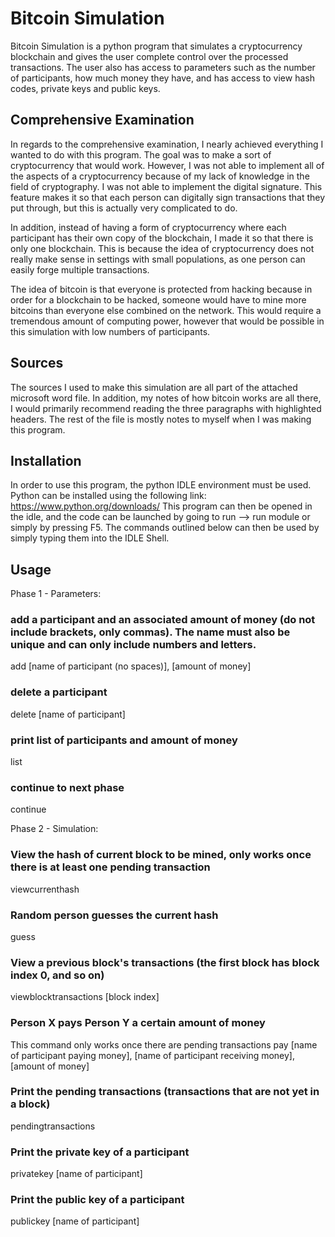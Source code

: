 # Bitcoin Simulation

Bitcoin Simulation is a python program that simulates a cryptocurrency blockchain and gives the user complete control over the processed transactions. The user also has access to parameters such as the number of participants, how much money they have, and has access to view hash codes, private keys and public keys.

## Comprehensive Examination

In regards to the comprehensive examination, I nearly achieved everything I wanted to do with this program. The goal was to make a sort of cryptocurrency that would work. However, I was not able to implement all of the aspects of a cryptocurrency because of my lack of knowledge in the field of cryptography. I was not able to implement the digital signature. This feature makes it so that each person can digitally sign transactions that they put through, but this is actually very complicated to do.

In addition, instead of having a form of cryptocurrency where each participant has their own copy of the blockchain, I made it so that there is only one blockchain. This is because the idea of cryptocurrency does not really make sense in settings with small populations, as one person can easily forge multiple transactions.

The idea of bitcoin is that everyone is protected from hacking because in order for a blockchain to be hacked, someone would have to mine more bitcoins than everyone else combined on the network. This would require a tremendous amount of computing power, however that would be possible in this simulation with low numbers of participants.

## Sources

The sources I used to make this simulation are all part of the attached microsoft word file. In addition, my notes of how bitcoin works are all there, I would primarily recommend reading the three paragraphs with highlighted headers. The rest of the file is mostly notes to myself when I was making this program.

## Installation

In order to use this program, the python IDLE environment must be used. Python can be installed using the following link: https://www.python.org/downloads/
This program can then be opened in the idle, and the code can be launched by going to run --> run module or simply by pressing F5. The commands outlined below can then be used by simply typing them into the IDLE Shell.

## Usage

Phase 1 - Parameters:

### add a participant and an associated amount of money (do not include brackets, only commas). The name must also be unique and can only include numbers and letters.
add [name of participant (no spaces)], [amount of money]

### delete a participant
delete [name of participant]

### print list of participants and amount of money
list

### continue to next phase
continue

Phase 2 - Simulation:

### View the hash of current block to be mined, only works once there is at least one pending transaction
viewcurrenthash

### Random person guesses the current hash
guess

### View a previous block's transactions (the first block has block index 0, and so on)
viewblocktransactions [block index]

### Person X pays Person Y a certain amount of money
This command only works once there are pending transactions
pay [name of participant paying money], [name of participant receiving money], [amount of money]

### Print the pending transactions (transactions that are not yet in a block)
pendingtransactions

### Print the private key of a participant
privatekey [name of participant]

### Print the public key of a participant
publickey [name of participant]